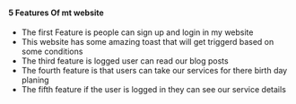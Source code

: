  #### 5 Features Of mt website
 - The first Feature is people can sign up and login in my website
 - This website has some amazing toast that will get triggerd based on some conditions
 - The third feature is logged user can read our blog posts
 - The fourth feature is that  users can take our services for there birth day planing
 - The fifth feature if the user is logged in they can see our service details